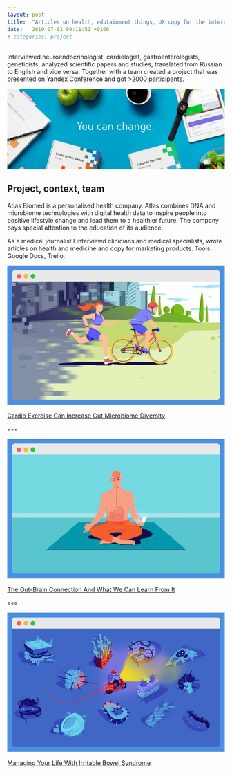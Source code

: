 ```yaml
---
layout: post
title:  "Articles on health, edutainment things, UX copy for the international personalized health company "
date:   2019-07-01 09:11:51 +0100
# categories: project
---
```

Interviewed neuroendocrinologist, cardiologist, gastroenterologists, geneticists; analyzed scientific papers and studies; translated from Russian to English and vice versa. Together with a team created a project that was presented on Yandex Conference and got >2000 participants.

![atlas project picture](/assets/atlas-biomed.png)

## Project, context, team

Atlas Biomed is a personalised health company. Atlas combines DNA and microbiome technologies with digital health data to inspire people into positive lifestyle change and lead them to a healthier future. The company pays special attention to the education of its audience.

As a medical journalist I interviewd clinicians and medical specialists, wrote articles on health and medicine and copy for marketing products. Tools: Google Docs, Trello.

![Atlas article on Cardio Exercise Can Increase Gut Microbiome Diversity](/assets/atlas/activity-and-microbiome.png)

[Cardio Exercise Can Increase Gut Microbiome Diversity](https://atlasbiomed.com/blog/cardio-exercise-improves-gut-microbiome-diversity/)

◦◦◦

![Atlas article on The Gut-Brain Connection And What We Can Learn From It](/assets/atlas/brain-and-guts.png)

[The Gut-Brain Connection And What We Can Learn From It](https://atlasbiomed.com/blog/gut-brain-connection/)

◦◦◦

![Atlas article on Managing Your Life With Irritable Bowel Syndrome](/assets/atlas/bowel-syndrome.png)

[Managing Your Life With Irritable Bowel Syndrome](https://atlasbiomed.com/blog/managing-your-life-with-irritable-bowel-syndrome/)